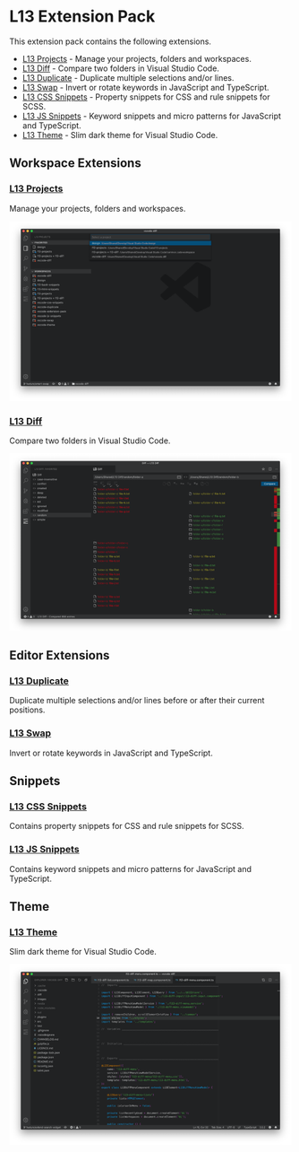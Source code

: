 # L13 Extension Pack

This extension pack contains the following extensions.

* [L13 Projects](https://marketplace.visualstudio.com/items?itemName=L13RARY.l13-projects) - Manage your projects, folders and workspaces.
* [L13 Diff](https://marketplace.visualstudio.com/items?itemName=L13RARY.l13-diff) - Compare two folders in Visual Studio Code.
* [L13 Duplicate](https://marketplace.visualstudio.com/items?itemName=L13RARY.l13-duplicate) - Duplicate multiple selections and/or lines.
* [L13 Swap](https://marketplace.visualstudio.com/items?itemName=L13RARY.l13-swap) - Invert or rotate keywords in JavaScript and TypeScript.
* [L13 CSS Snippets](https://marketplace.visualstudio.com/items?itemName=L13RARY.l13-css-snippets) - Property snippets for CSS and rule snippets for SCSS.
* [L13 JS Snippets](https://marketplace.visualstudio.com/items?itemName=L13RARY.l13-js-snippets) - Keyword snippets and micro patterns for JavaScript and TypeScript.
* [L13 Theme](https://marketplace.visualstudio.com/items?itemName=L13RARY.l13-theme) - Slim dark theme for Visual Studio Code.

## Workspace Extensions

### [L13 Projects](https://marketplace.visualstudio.com/items?itemName=L13RARY.l13-projects)

Manage your projects, folders and workspaces.

![L13 Projects](images/preview-projects.png)

### [L13 Diff](https://marketplace.visualstudio.com/items?itemName=L13RARY.l13-diff)

Compare two folders in Visual Studio Code.

![L13 Diff](images/preview-diff.png)

## Editor Extensions

### [L13 Duplicate](https://marketplace.visualstudio.com/items?itemName=L13RARY.l13-duplicate)

Duplicate multiple selections and/or lines before or after their current positions.

### [L13 Swap](https://marketplace.visualstudio.com/items?itemName=L13RARY.l13-swap)

Invert or rotate keywords in JavaScript and TypeScript.

## Snippets

### [L13 CSS Snippets](https://marketplace.visualstudio.com/items?itemName=L13RARY.l13-css-snippets)

Contains property snippets for CSS and rule snippets for SCSS.

### [L13 JS Snippets](https://marketplace.visualstudio.com/items?itemName=L13RARY.l13-js-snippets)

Contains keyword snippets and micro patterns for JavaScript and TypeScript.

## Theme

### [L13 Theme](https://marketplace.visualstudio.com/items?itemName=L13RARY.l13-theme)

Slim dark theme for Visual Studio Code.

![L13 Theme](images/preview-theme.png)